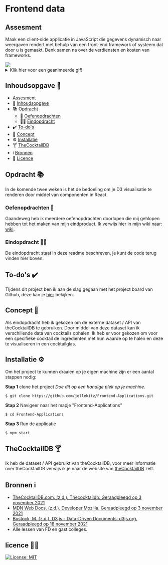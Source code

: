 # Frontend data

## Assesment
Maak een client-side applicatie in JavaScript die gegevens dynamisch naar weergaven rendert met behulp van een front-end framework of systeem dat door u is gemaakt. Denk samen na over de verdiensten en kosten van frameworks.

<img src="https://user-images.githubusercontent.com/15923433/144222774-1d453219-b321-4009-b8e1-279317182079.png" />

<details>
  <summary>Klik hier voor een geanimeerde gif!</summary>
  <img src="https://user-images.githubusercontent.com/15923433/144222774-1d453219-b321-4009-b8e1-279317182079.png"/>
</details>

## Inhoudsopgave 📑

* [Assesment](#assesment)
* 📑 [Inhoudsopgave](#inhoudsopgave)
* 📚 [Opdracht](#opdracht)
  * 📝 [Oefenopdrachten](#oefenopdrachten)
  * 👨‍🎓 [Eindopdracht](#eindopdracht)
* ✔️ [To-do's](#to-do's)
* 📕 [Concept](#concept)
* ⚙️ [Installatie](#installatie)
* 🍸 [TheCocktailDB](#theCocktailDB)
* ℹ️ [Bronnen](#bronnen)
* 👮‍ [Licence](#licence)

## Opdracht 📚
In de komende twee weken is het de bedoeling om je D3 visualisatie te renderen door middel van componenten in React.

### Oefenopdrachten 📝
Gaandeweg heb ik meerdere oefenopdrachten doorlopen die mij gehlopen hebben tot het maken van mijn eindproduct. Ik verwijs hier in mijn wiki naar: [wiki](https://github.com/jellekitz/Frontend-Applications/wiki).

### Eindopdracht 👨‍🎓
De eindopdracht staat in deze readme beschreven, je kunt de code terug vinden hier boven.

## To-do's ✔️
TIjdens dit project ben ik aan de slag gegaan met het project board van Github, deze kan je [hier](https://github.com/jellekitz/Frontend-Applications/projects/1) bekijken.

## Concept 📕
Als eindopdracht heb ik gekozen om de externe dataset / API van theCocktailDB te gebruiken. Door middel van deze dataset kan ik verschillende data van cocktails ophalen. Ik heb er voor gekozen om voor een specifieke cocktail de ingredienten met hun waarde op te halen en deze te visualiseren in een cocktailglas.

## Installatie ⚙️
Om het project te kunnen draaien op je eigen machine zijn er een aantal stappen nodig:

**Stap 1** clone het project
_Doe dit op een handige plek op je machine._

```
$ git clone https://github.com/jellekitz/Frontend-Applications.git
```

**Stap 2** Navigeer naar het mapje "Frontend-Applications"
```
$ cd Frontend-Applications
```

**Stap 3** Run de applicatie
```
$ npm start
```

## TheCocktailDB 🍸
Ik heb de dataset / API gebruikt van theCocktailDB, voor meer informatie over theCocktailDB verwijs ik je naar de website van [theCocktailDB](https://www.thecocktaildb.com/) zelf.

## Bronnen ℹ️
* [TheCocktailDB.com. (z.d.). Thecocktaildb. Geraadpleegd op 3 november 2021](https://www.thecocktaildb.com/)
* [MDN Web Docs. (z.d.). Developer.Mozilla. Geraadpleegd op 3 november 2021](https://developer.mozilla.org/en-US/)
* [Bostock, M. (z.d.). D3.js - Data-Driven Documents. d3js.org. Geraadpleegd op 18 november 2021](https://d3js.org/)
* Alle lessen van FD en gast colleges.

## licence 👮‍♂️

[![License: MIT](https://img.shields.io/badge/License-MIT-yellow.svg)](https://opensource.org/licenses/MIT)


